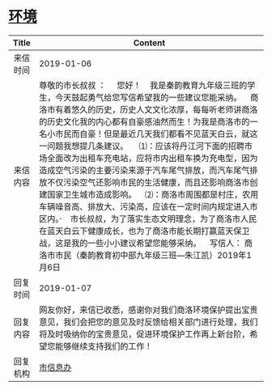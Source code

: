 # <a href="http://www.shangluo.gov.cn/zmhd/ldxxxx.jsp?urltype=leadermail.LeaderMailContentUrl&wbtreeid=1112&leadermailid=5107">环境</a>
| Title |                                                                                                                                                                                                                     Content                                                                                                                                                                                                                     |
|:-----:|-------------------------------------------------------------------------------------------------------------------------------------------------------------------------------------------------------------------------------------------------------------------------------------------------------------------------------------------------------------------------------------------------------------------------------------------------|
| 来信时间  | 2019-01-06                                                                                                                                                                                                                                                                                                                                                                                                                                      |
| 来信内容  | 尊敬的市长叔叔 ：     您好！    我是秦韵教育九年级三班的学生，今天鼓起勇气给您写信希望我的一些建议您能采纳。    商洛市有着悠久的历史，历史人文文化浓厚，每每听老师讲商洛的历史文化我的内心都有自豪感油然而生！为我是商洛市的一名小市民而自豪！但是最近几天我们都看不见蓝天白云，就这一问题我想提几条建议。     ⑴：应该将丹江河下面的招聘市场全面改为出租车充电站，应将市内出租车换为充电型，因为造成空气污染的主要污染来源于汽车尾气排放，而汽车尾气排放不仅污染空气还影响市民的生活健康，而且还影响商洛市创建国家卫生城市造成影响。    ⑵：商洛市周围都是村庄，农用车辆噪音高、排放大、污染高，应该在一定时间内规定进入市区内。·    市长叔叔，为了落实生态文明理念，为了商洛市人民在蓝天白云下健康成长，也为了商洛市能长期打赢蓝天保卫战，这是我的一些小小建议希望您能够采纳。    写信人： 商洛市市民（秦韵教育初中部九年级三班—朱江凯）2019年1月6日 |
| 回复时间  | 2019-01-07                                                                                                                                                                                                                                                                                                                                                                                                                                      |
| 回复内容  | 网友你好，来信已收悉，感谢你对我们商洛环境保护提出宝贵意见，我们会把您的意见及时反馈给相关部门进行处理，我们将及时吸纳你的宝贵意见，促进环境保护工作再上新台阶，希望您能够继续支持我们的工作！                                                                                                                                                                                                                                                                                                                                                 |
| 回复机构  | <a href="../../categories/agencies/市信息办.md">市信息办</a>                                                                                                                                                                                                                                                                                                                                                                                            |